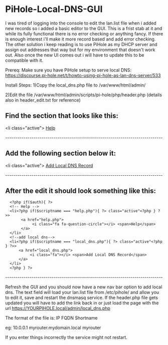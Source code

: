 # PiHole-Local-DNS-GUI
I was tired of logging into the console to edit the lan.list file when i added new records so i added a basic editor to the GUI. This is a frist stab at it and while its fully functional there is no error checking or anything fancy. If there is enough interest i'll make it more record based and add error checking. The other solution i keep reading is to use PiHole as my DHCP server and assign out addresses that way but for my environment that doesn't work out. Also once the new UI comes out i will have to update this to be compatible with it.

Prereq: Make sure you have PiHole setup to serve local DNS:
https://discourse.pi-hole.net/t/howto-using-pi-hole-as-lan-dns-server/533


Install Steps:
1)Copy the local_dns.php file to /var/www/html/admin/

2)Edit the file /var/www/html/admin/scripts/pi-hole/php/header.php (details also in header_edit.txt for reference)

Find the section that looks like this:
------------------------------------------------------------------------------
<!-- Help -->
<li<?php if($scriptname === "help.php"){ ?> class="active"<?php } ?>>
     <a href="help.php">
          <i class="fa fa-question-circle"></i> <span>Help</span>
     </a>
</li>
------------------------------------------------------------------------------

Add the following section below it:
------------------------------------------------------------------------------
<!--add local dns-->
<li<?php if($scriptname === "local_dns.php"){ ?> class="active"<?php } ?>>
     <a href="local_dns.php">
          <i class="fa"></i> <span>Add Local DNS Record</span>
    </a>
</li>
------------------------------------------------------------------------------

After the edit it should look something like this:
------------------------------------------------------------------------------
      <?php if($auth){ ?>
      <!-- Help -->
      <li<?php if($scriptname === "help.php"){ ?> class="active"<?php } ?>>
           <a href="help.php">
                <i class="fa fa-question-circle"></i> <span>Help</span>
           </a>
      </li>
      <!--add local dns-->
      <li<?php if($scriptname === "local_dns.php"){ ?> class="active"<?php } ?>>
          <a href="local_dns.php">
               <i class="fa"></i> <span>Add Local DNS Record</span>
          </a>
      </li>
      <?php } ?>
   </ul>
</section>
------------------------------------------------------------------------------

Refresh the GUI and you should now have a new nav bar option to add local dns. The text field will load your lan.list file from /etc/pihole/ and allow you to edit it, save and restart the dnsmasq service. If the header.php file gets updated you will have to add the link back in or just load the page with the url 
https://YOURPIHOLE.local/admin/local_dns.php

The format of the file is:
IP FQDN Shortname

eg:
10.0.0.1 myrouter.mydomain.local myrouter

If you enter things incorrectly the service might not restart.

